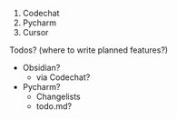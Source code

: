 1) Codechat
2) Pycharm
3) Cursor

Todos? (where to write planned features?)
- Obsidian?
  - via Codechat?
- Pycharm?
  - Changelists
  - todo.md?
